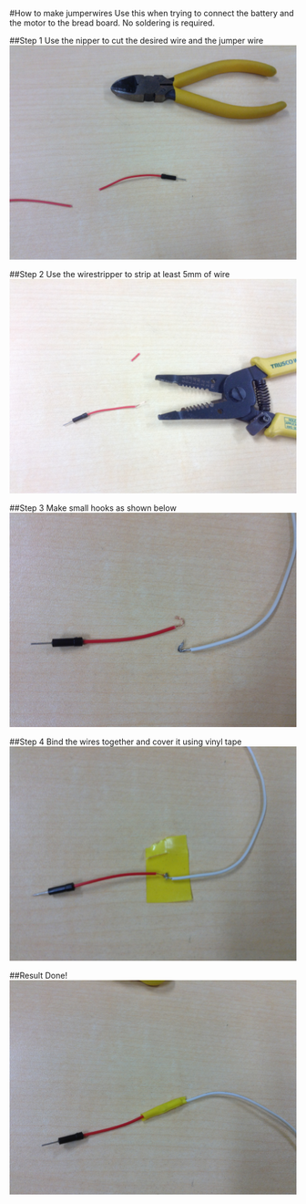 #How to make jumperwires
Use this when trying to connect the battery and the motor to the bread board. No soldering is required.

##Step 1
Use the nipper to cut the desired wire and the jumper wire
![alt text](/jumperwires/cut.jpg)

##Step 2
Use the wirestripper to strip at least 5mm of wire
![alt text](/jumperwires/strip.jpg)

##Step 3
Make small hooks as shown below
![alt text](/jumperwires/hook.jpg)

##Step 4
Bind the wires together and cover it using vinyl tape
![alt text](/jumperwires/tape.jpg)

##Result
Done!
![alt text](/jumperwires/complete.jpg)

